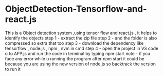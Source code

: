 # ObjectDetection-Tensorflow-and-react.js
This is a Object detection system ,using tensor flow and react.js , it helps to identify the objects 
step 1 - extract the zip file
step 2 - and the folder is also compressed so extra that too
step 3 - download the dependency like tensorflow , node.js , npm , nvm in cmd 
step 4 - open the project in VS code o to APP.js and run the code in terminal by typing npm start
note - if you face any error while u running the program after npm start it could be because you are using the new version of node.js so backtrack the version to run it
